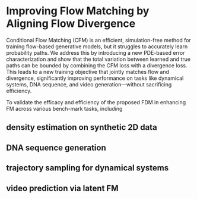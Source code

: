 # Improving Flow Matching by Aligning Flow Divergence

Conditional Flow Matching (CFM) is an efficient, simulation-free method for training flow-based generative models, but it struggles to accurately learn probability paths. We address this by introducing a new PDE-based error characterization and show that the total variation between learned and true paths can be bounded by combining the CFM loss with a divergence loss. This leads to a new training objective that jointly matches flow and divergence, significantly improving performance on tasks like dynamical systems, DNA sequence, and video generation—without sacrificing efficiency.

To validate the efficacy and efficiency of the proposed FDM in enhancing FM across various bench-mark tasks, including 
## density estimation on synthetic 2D data 

## DNA sequence generation

## trajectory sampling for dynamical systems 


## video prediction via latent FM




